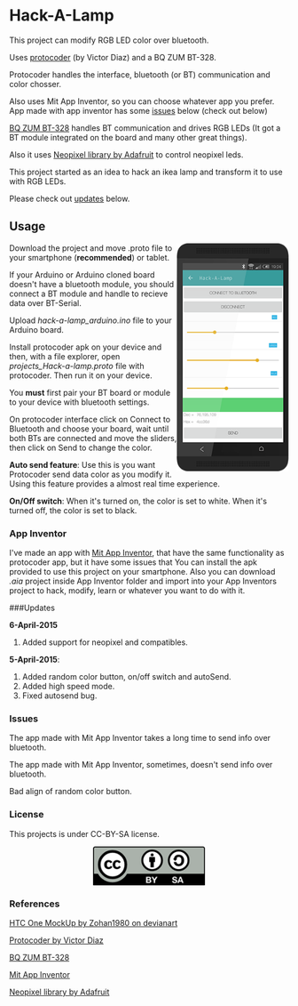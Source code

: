 # Hack-A-Lamp

This project can modify RGB LED color over bluetooth.

Uses [protocoder](http://www.protocoder.org) (by Victor Diaz) and a BQ ZUM BT-328.

Protocoder handles the interface, bluetooth (or BT) communication and color chosser.

Also uses Mit App Inventor, so you can choose whatever app you prefer. App made with app inventor has some <a href="#Issues">issues</a> below (check out below)

[BQ ZUM BT-328](http://www.bq.com/gb/products/zum.html) handles BT communication and drives RGB LEDs (It got a BT module integrated on the board and many other great things).

Also it uses [Neopixel library by Adafruit](https://github.com/adafruit/Adafruit_NeoPixel) to control neopixel leds.

This project started as an idea to hack an ikea lamp and transform it to use with RGB LEDs.

Please check out <a href="#updates">updates</a> below.


## Usage

<img src="UI.png" alt="User Interface" width="40%" align = "right" />

Download the project and move .proto file to your smartphone (**recommended**) or tablet.

If your Arduino or Arduino cloned board doesn't have a bluetooth module, you should connect a BT module and handle to recieve data over BT-Serial.

Upload *hack-a-lamp_arduino.ino* file to your Arduino board.

Install protocoder apk on your device and then, with a file explorer, open *projects_Hack-a-lamp.proto* file with protocoder. Then run it on your device.

You **must** first pair your BT board or module to your device with bluetooth settings.

On protocoder interface click on Connect to Bluetooth and choose your board, wait until both BTs are connected and move the sliders, then click on Send to change the color.

**Auto send feature**: Use this is you want Protocoder send data color as you modify it. Using this feature provides a almost real time experience.

**On/Off switch**: When it's turned on, the color is set to white. When it's turned off, the color is set to black.

### App Inventor

I've made an app with [Mit App Inventor](http://appinventor.mit.edu/explore/), that have the same functionality as protocoder app, but it have some issues that  You can install the apk provided to use this project on your smartphone. Also you can download *.aia* project inside App Inventor folder and import into your App Inventors project to hack, modify, learn or whatever you want to do with it.

###<a name="updates">Updates</a>

**6-April-2015**

1. Added support for neopixel and compatibles.

**5-April-2015**: 

1. Added random color button, on/off switch and autoSend.
2. Added high speed mode.
3. Fixed autosend bug.

### <a name="Issues">Issues</a>

The app made with Mit App Inventor takes a long time to send info over bluetooth. 

The app made with Mit App Inventor, sometimes, doesn't send info over bluetooth.

Bad align of random color button.

### License

This projects is under CC-BY-SA license.

<p align="center"> <img src="cc-by-sa.png" alt="License" width="40%" align = "center" /></p>

### References

[HTC One MockUp by Zohan1980 on devianart](http://zohan1980.deviantart.com/art/Htc-One-Flat-PSD-448852499)

[Protocoder by Victor Diaz](http://www.protocoder.org)

[BQ ZUM BT-328](http://www.bq.com/gb/products/zum.html) 

[Mit App Inventor](http://appinventor.mit.edu/explore/)

[Neopixel library by Adafruit](https://github.com/adafruit/Adafruit_NeoPixel)
